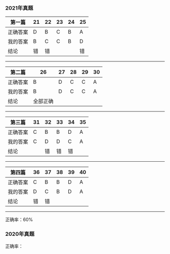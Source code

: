 <!--
 * @Author: BertKing
 * @version: 
 * @Date: 2021-08-14 10:20:37
 * @LastEditors: BertKing
 * @LastEditTime: 2021-08-17 19:19:43
 * @FilePath: /Post_Graduate/English/第一遍真题情况.md
 * @Description: 英语一真题测试
-->


### 2021年真题

第一篇 | 21|22|23|24|25
---|---|---|---|---|---
正确答案 | D|B|C|B|A
我的答案 |B|C|C|B|D
结论|错|错|||错|
---
第二篇 |26|27|28|29|30
---|---|---|---|---|---
正确答案 |B|D|C|C|A
我的答案 |B|D|C|C|A
结论|全部正确|
---
第三篇 | 31|32|33|34|35
---|---|---|---|---|---
正确答案 | C|B|B|D|A
我的答案 |C|D|D|C|A
结论||错|错|错||
---
第四篇 |36|37|38|39|40
---|---|---|---|---|---
正确答案 |C|B|B|D|A
我的答案 |D|C|B|D|A
结论|错|错
---

正确率：60%

### 2020年真题



正确率：
